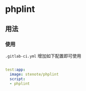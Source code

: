 # phplint

## 用法

### 使用

`.gitlab-ci.yml` 增加如下配置即可使用

```yaml

test:app:
  image: stenote/phplint
  script:
  - phplint
```
